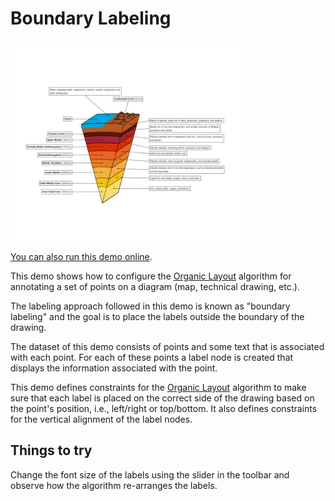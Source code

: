 <!--
 //////////////////////////////////////////////////////////////////////////////
 // @license
 // This file is part of yFiles for HTML.
 // Use is subject to license terms.
 //
 // Copyright (c) by yWorks GmbH, Vor dem Kreuzberg 28,
 // 72070 Tuebingen, Germany. All rights reserved.
 //
 //////////////////////////////////////////////////////////////////////////////
-->
# Boundary Labeling

<img src="../../../doc/demo-thumbnails/boundary-labeling.webp" alt="demo-thumbnail" height="320"/>

[You can also run this demo online](https://www.yworks.com/demos/layout/boundary-labeling/).

This demo shows how to configure the [Organic Layout](https://docs.yworks.com/yfileshtml/#/api/OrganicLayout) algorithm for annotating a set of points on a diagram (map, technical drawing, etc.).

The labeling approach followed in this demo is known as "boundary labeling" and the goal is to place the labels outside the boundary of the drawing.

The dataset of this demo consists of points and some text that is associated with each point. For each of these points a label node is created that displays the information associated with the point.

This demo defines constraints for the [Organic Layout](https://docs.yworks.com/yfileshtml/#/api/OrganicLayout) algorithm to make sure that each label is placed on the correct side of the drawing based on the point's position, i.e., left/right or top/bottom. It also defines constraints for the vertical alignment of the label nodes.

## Things to try

Change the font size of the labels using the slider in the toolbar and observe how the algorithm re-arranges the labels.
